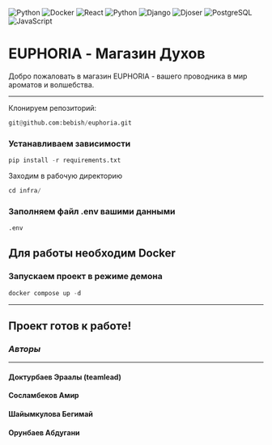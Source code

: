 ![Python](https://img.shields.io/badge/python-%233776AB.svg?style=for-the-badge&logo=python&logoColor=white)
![Docker](https://img.shields.io/badge/docker-%232496ED.svg?style=for-the-badge&logo=docker&logoColor=white)
![React](https://img.shields.io/badge/react-%2361DAFB.svg?style=for-the-badge&logo=react&logoColor=white)
![Python](https://img.shields.io/badge/python-%233776AB.svg?style=for-the-badge&logo=python&logoColor=white)
![Django](https://img.shields.io/badge/django-%23092E20.svg?style=for-the-badge&logo=django&logoColor=white)
![Djoser](https://img.shields.io/badge/djoser-%23426AA5.svg?style=for-the-badge&logo=django&logoColor=white)
![PostgreSQL](https://img.shields.io/badge/postgresql-%23316192.svg?style=for-the-badge&logo=postgresql&logoColor=white)
![JavaScript](https://img.shields.io/badge/javascript-%23F7DF1E.svg?style=for-the-badge&logo=javascript&logoColor=black)

# EUPHORIA - Магазин Духов

Добро пожаловать в магазин EUPHORIA - вашего проводника в мир ароматов и волшебства.

---

Клонируем репозиторий:
```python
git@github.com:bebish/euphoria.git
```
### Устанавливаем зависимости 
```python
pip install -r requirements.txt
```
Заходим в рабочую директорию 
```python
cd infra/
```
### Заполняем файл .env вашими данными
```python
.env
```
## Для работы необходим Docker
### Запускаем проект в режиме демона
```python
docker compose up -d
```

---

## Проект готов к работе!
### *Авторы*

---

#### Доктурбаев Эраалы (teamlead)
#### Сосламбеков Амир
#### Шайымкулова Бегимай
#### Орунбаев Абдугани